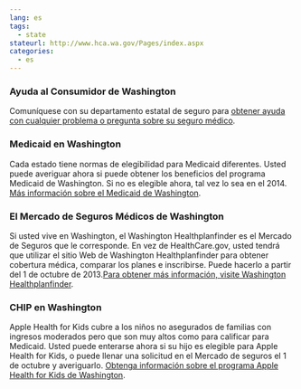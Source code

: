```yaml
--- 
lang: es 
tags: 
  - state
stateurl: http://www.hca.wa.gov/Pages/index.aspx 
categories: 
  - es
--- 
```


### Ayuda al Consumidor de Washington

Comuníquese con su departamento estatal de seguro para [obtener ayuda con cualquier problema o pregunta sobre su seguro médico](http://insurance.wa.gov/index.html). 

### Medicaid en Washington

Cada estado tiene normas  de elegibilidad para Medicaid diferentes.  Usted puede averiguar ahora si puede obtener los beneficios del programa Medicaid de Washington. Si no es elegible ahora, tal vez lo sea en el 2014. [Más información sobre el Medicaid de Washington](http://www.hca.wa.gov/medicaid/Pages/index.aspx). 

###  El Mercado de Seguros Médicos de Washington

Si usted vive en Washington, el Washington Healthplanfinder es el Mercado de Seguros que le corresponde. En vez de HealthCare.gov, usted tendrá que utilizar el sitio Web de Washington Healthplanfinder para obtener cobertura médica, comparar los planes e inscribirse. Puede hacerlo a partir del 1 de octubre de 2013.[Para obtener más información, visite Washington Healthplanfinder](http://www.wahealthplanfinder.org/). 

### CHIP en Washington

Apple Health for Kids cubre a los niños no asegurados de familias con ingresos moderados pero que son muy altos como para calificar para Medicaid. Usted puede enterarse ahora si su hijo es elegible para Apple Health for Kids, o puede llenar una solicitud en el Mercado de seguros el 1 de octubre y averiguarlo. [Obtenga información sobre el programa Apple Health for Kids de Washington](http://www.hca.wa.gov/applehealth/Pages/default.aspx).
